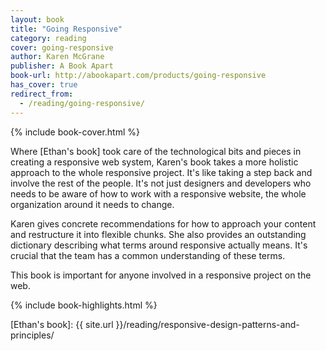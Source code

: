 ```yaml
---
layout: book
title: "Going Responsive"
category: reading
cover: going-responsive
author: Karen McGrane
publisher: A Book Apart
book-url: http://abookapart.com/products/going-responsive
has_cover: true
redirect_from:
  - /reading/going-responsive/
---
```

{% include book-cover.html %}

Where [Ethan's book] took care of the technological bits and pieces in creating a responsive web system, Karen's book takes a more holistic approach to the whole responsive project. It's like taking a step back and involve the rest of the people. It's not just designers and developers who needs to be aware of how to work with a responsive website, the whole organization around it needs to change.

Karen gives concrete recommendations for how to approach your content and restructure it into flexible chunks. She also provides an outstanding dictionary describing what terms around responsive actually means. It's crucial that the team has a common understanding of these terms.

This book is important for anyone involved in a responsive project on the web.

{% include book-highlights.html %}

[Ethan's book]: {{ site.url }}/reading/responsive-design-patterns-and-principles/

